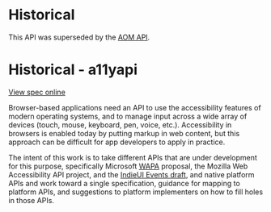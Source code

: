 # Historical
This API was superseded by the [AOM API](https://github.com/WICG/aom).  

# Historical - a11yapi
[View spec online](https://wicg.github.io/historical-a11yapi/)

Browser-based applications need an API to use the accessibility features of modern operating systems, and to manage input across a wide array of devices (touch, mouse, keyboard, pen, voice, etc.). Accessibility in browsers is enabled today by putting markup in web content, but this approach can be difficult for app developers to apply in practice.

The intent of this work is to take different APIs that are under development for this purpose, specifically Microsoft [WAPA](https://github.com/cyns/wapa) proposal, the Mozilla Web Accessibility API project, and the [IndieUI Events draft](http://www.w3.org/TR/indie-ui-events/), and native platform APIs and work toward a single specification, guidance for mapping to platform APIs, and suggestions to platform implementers on how to fill holes in those APIs.
